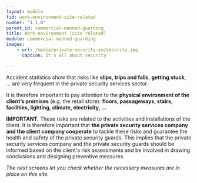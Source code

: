 ```yaml
---
layout: module
fid: work-environment-site-related
number: "1.1.0"
parent_id: commercial-manned-guarding
title: Work environment (site related)
module: commercial-manned-guarding
images:
    - url: /media/private-security-eu/security.jpg
      caption: It's all about security

---
```

Accident statistics show that risks like **slips, trips and falls**, **getting
stuck**, ... are very frequent in the private security services sector.

It is therefore important to pay attention to the **physical environment of
the client’s premises** (e.g. the retail store): **floors, passageways,
stairs, facilities, lighting, climate, electricity, ...**

**IMPORTANT.** These risks are related to the activities and installations of the client. It is therefore important that **the private security services company and the client company cooperate** to tackle these risks and guarantee the health and safety of the private security guards. This implies that the private security services company and the private security guards should be informed based on the client's risk assessments and be involved in drawing conclusions and designing preventive measures.

_The next screens let you check whether the necessary measures are in place on
this site._


